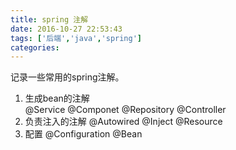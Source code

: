 ```yaml
---
title: spring 注解
date: 2016-10-27 22:53:43
tags: ['后端','java','spring']
categories:
---
```

记录一些常用的spring注解。   
1. 生成bean的注解   
	@Service   @Componet  @Repository  @Controller
2. 负责注入的注解
	@Autowired  @Inject  @Resource   
3. 配置
	@Configuration  @Bean